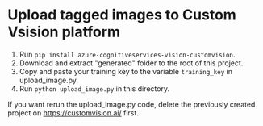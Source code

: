 # Upload tagged images to Custom Vsision platform

1. Run `pip install azure-cognitiveservices-vision-customvision`.
2. Download and extract "generated" folder to the root of this project.
3. Copy and paste your training key to the variable `training_key` in upload_image.py.
4. Run `python upload_image.py` in this directory.

If you want rerun the upload_image.py code, delete the previously created project on https://customvision.ai/ first.


